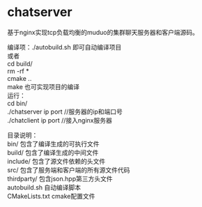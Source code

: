 # chatserver
基于nginx实现tcp负载均衡的muduo的集群聊天服务器和客户端源码。  

编译项：./autobuild.sh 即可自动编译项目    
      或者  
         cd build/  
         rm -rf *  
         cmake ..  
         make       也可实现项目的编译  
运行：  
      cd bin/  
      ./chatserver ip port  //服务器的ip和端口号    
      ./chatclient ip port  //接入nginx服务器    
      
目录说明：  
      bin/ 包含了编译生成的可执行文件      
      build/ 包含了编译生成的中间文件  
      include/ 包含了源文件依赖的头文件  
      src/ 包含了服务端和客户端的所有源文件代码  
      thirdparty/  包含json.hpp第三方头文件  
      autobuild.sh 自动编译脚本  
      CMakeLists.txt  cmake配置文件  
      
      
